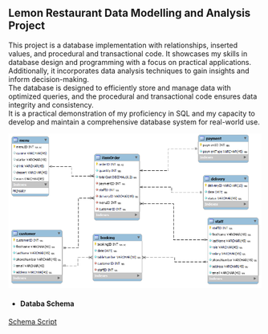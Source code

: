 ## Lemon Restaurant Data Modelling and Analysis Project
This project is a database implementation with relationships, inserted values, and procedural and transactional code. It showcases my skills in database design and programming with a focus on practical applications.                                                       
Additionally, it incorporates data analysis techniques to gain insights and inform decision-making.                                         
The database is designed to efficiently store and manage data with optimized queries, and the procedural and transactional code ensures data integrity and consistency.                                                                                                    
It is a practical demonstration of my proficiency in SQL and my capacity to develop and maintain a comprehensive database system for real-world use.                                                                                                                  



![database_model](https://github.com/TheDataCode/Database-Capstone-Project/blob/main/lemon_db_schema.png)





- #### Databa Schema                                             
[Schema Script](https://github.com/TheDataCode/Database-Capstone-Project/blob/main/little_restaurant_db.sql)
